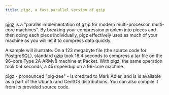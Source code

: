 ```yaml
---
title: pigz, a fast parallel version of gzip 
---
```


[pigz] is a "parallel implementation of gzip for modern
multi-processor, multi-core machines". By breaking your
compression problem into pieces and then doing each piece
individually, pigz effectively uses as much of your machine
as you will let it to compress data quickly.

[pigz]:http://www.zlib.net/pigz/

A sample will illustrate. On a 123 megabyte file (the source code
for PostgreSQL), standard gzip took 18.4 seconds to compress
a tar file on the 96-core Type 2A ARMv8 machine at Packet. With
pigz, the same operation took 0.4 seconds, a 45x speedup on a 96-core
machine.

pigz - pronounced "pig-zee" - is credited to Mark Adler, and is 
is available as a part of the Ubuntu and CentOS distributions.
You can also compile it from its provided source code.

